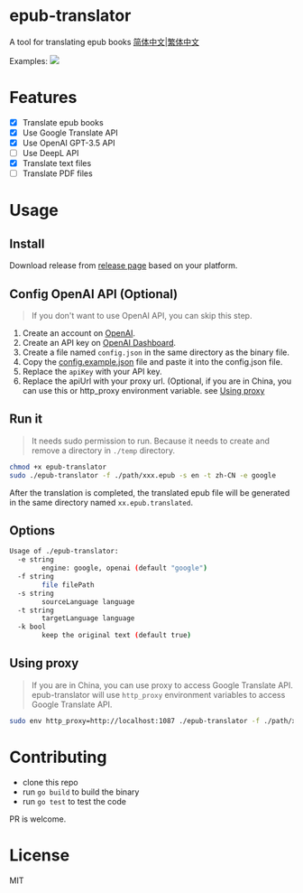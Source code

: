 # epub-translator
A tool for translating epub books [简体中文](./README.zh-CN.md)|[繁体中文](./README.zh-TW.md)

Examples:
![](./doc/img/translate.png)
# Features

- [x] Translate epub books
- [x] Use Google Translate API
- [x] Use OpenAI GPT-3.5 API
- [ ] Use DeepL API
- [x] Translate text files
- [ ] Translate PDF files

# Usage

## Install

Download release from [release page](https://github.com/smark-d/epub-translator/releases) based on your platform.

## Config OpenAI API (Optional)
> If you don't want to use OpenAI API, you can skip this step.

1. Create an account on [OpenAI](https://openai.com/).
2. Create an API key on [OpenAI Dashboard](https://platform.openai.com/account/api-keys).
3. Create a file named `config.json` in the same directory as the binary file.
4. Copy the [config.example.json](./config.example.json) file and paste it into the config.json file.
5. Replace the `apiKey` with your API key.
6. Replace the apiUrl with your proxy url. (Optional, if you are in China, you can use this or http_proxy environment variable. see [Using proxy](#using-proxy)

## Run it

> It needs sudo permission to run. Because it needs to create and remove a directory in `./temp` directory.

```bash
chmod +x epub-translator
sudo ./epub-translator -f ./path/xxx.epub -s en -t zh-CN -e google
```

After the translation is completed, the translated epub file will be generated in the same directory named `xx.epub.translated`.

## Options

```bash
Usage of ./epub-translator:
  -e string
        engine: google, openai (default "google")
  -f string
        file filePath
  -s string
        sourceLanguage language
  -t string
        targetLanguage language
  -k bool
        keep the original text (default true)
```

## Using proxy

> If you are in China, you can use proxy to access Google Translate API.
> epub-translator will use `http_proxy` environment variables to access Google Translate API.

```bash
sudo env http_proxy=http://localhost:1087 ./epub-translator -f ./path/xxx.epub -s en -t zh-CN -e google
```

# Contributing

- clone this repo
- run `go build` to build the binary
- run `go test` to test the code

PR is welcome.

# License

MIT